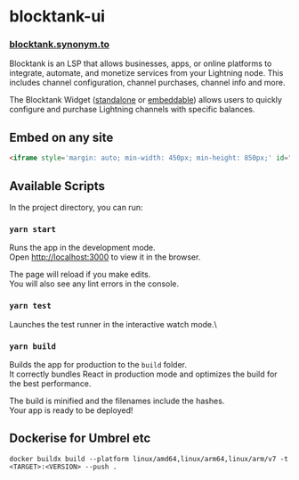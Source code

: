 # blocktank-ui

### [blocktank.synonym.to](https://blocktank.synonym.to/)

Blocktank is an LSP that allows businesses, apps, or online platforms to integrate, automate, and monetize services from your Lightning node. This includes channel configuration, channel purchases, channel info and more.

The Blocktank Widget ([standalone](https://blocktank.synonym.to/) or [embeddable](https://widget.synonym.to/)) allows users to quickly configure and purchase Lightning channels with specific balances.

## Embed on any site

```html
<iframe style='margin: auto; min-width: 450px; min-height: 850px;' id="widget" src="https://widget.synonym.to/" seamless></iframe>
```

## Available Scripts

In the project directory, you can run:

### `yarn start`

Runs the app in the development mode.\
Open [http://localhost:3000](http://localhost:3000) to view it in the browser.

The page will reload if you make edits.\
You will also see any lint errors in the console.

### `yarn test`

Launches the test runner in the interactive watch mode.\

### `yarn build`

Builds the app for production to the `build` folder.\
It correctly bundles React in production mode and optimizes the build for the best performance.

The build is minified and the filenames include the hashes.\
Your app is ready to be deployed!


## Dockerise for Umbrel etc

`docker buildx build --platform linux/amd64,linux/arm64,linux/arm/v7 -t <TARGET>:<VERSION> --push .`


